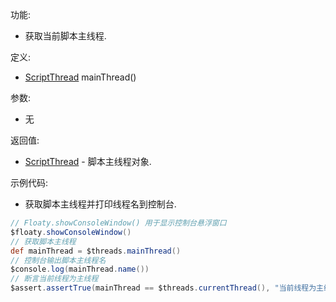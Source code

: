 功能:

+ 获取当前脚本主线程.

定义:

+ [ScriptThread](/API/Thread/ScriptThread/README.md) mainThread()

参数:

+ 无

返回值:

+ [ScriptThread](/API/Thread/ScriptThread/README.md) - 脚本主线程对象.

示例代码:

+ 获取脚本主线程并打印线程名到控制台.

```groovy
// Floaty.showConsoleWindow() 用于显示控制台悬浮窗口
$floaty.showConsoleWindow()
// 获取脚本主线程
def mainThread = $threads.mainThread()
// 控制台输出脚本主线程名
$console.log(mainThread.name())
// 断言当前线程为主线程
$assert.assertTrue(mainThread == $threads.currentThread(), "当前线程为主线程")
```
